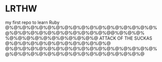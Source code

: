# LRTHW
my first repo to learn Ruby
@%@%@%@%@%@%@%@%@%@%@%@%@%@%@%@%@%@%@%@%@%@%@%@%@%@%@%@%@%@%@@%@%@%@%
%@%@%@%@%@%@%@%@%@%@%@ ATTACK OF THE SUCKAS @%@%@%@%@%@%@%@%@%@%@%@%@
@%@%@%@%@%@%@%@%@%@%@%@%@%@%@%@%@%@%@%@%@%@%@%@%@%@%@%@%@%@%@%@%@%@%@

